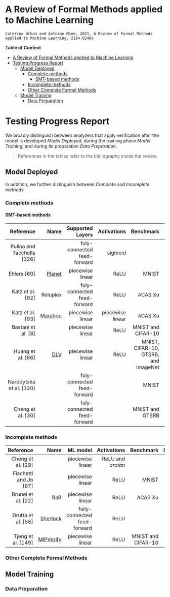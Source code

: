 # A Review of Formal Methods applied to Machine Learning

    Caterina Urban and Antoine Miné, 2021, A Review of Formal Methods applied to Machine Learning, 2104.02466

**Table of Context**
- [A Review of Formal Methods applied to Machine Learning](#a-review-of-formal-methods-applied-to-machine-learning)
- [Testing Progress Report](#testing-progress-report)
  - [Model Deployed](#model-deployed)
    - [Complete methods](#complete-methods)
      - [SMT-based methods](#smt-based-methods)
    - [Incomplete methods](#incomplete-methods)
    - [Other Complete Formal Methods](#other-complete-formal-methods)
  - [Model Training](#model-training)
    - [Data Preparation](#data-preparation)

# Testing Progress Report

We broadly distinguish between analyzers that apply verification after the model is developed *Model Deployed*, during the training phase *Model Training*, and during its preparation *Data Preparation*.

> References in the tables refer to the bibliography inside the review.

## Model Deployed

In addition, we further distinguish between *Complete* and *Incomplete methods*.

### Complete methods

#### SMT-based methods

|                  Reference |                                                            Name |            Supported Layers |      Activations |                            Benchmark | Progress |
| -------------------------: | --------------------------------------------------------------: | --------------------------: | ---------------: | -----------------------------------: | -------: |
| Pulina and Tacchella [126] |                                                                 | fuly-connected feed-forward |          sigmoid |                                      |     TODO |
|                Ehlers [60] |                    [Planet](https://github.com/progirep/planet) |            piecewise linear |             ReLU |                                MNIST |     TODO |
|           Katz et al. [92] |                                                        Reluplex | fuly-connected feed-forward |             ReLU |                              ACAS Xu |     TODO |
|           Katz et al. [93] | [Marabou](https://github.com/NeuralNetworkVerification/Marabou) |            piecewise linear | piecewise linear |                              ACAS Xu |     TODO |
|         Bastani et al. [8] |                                                                 |            piecewise linear |             ReLU |                   MNIST and CIFAR-10 |     TODO |
|          Huang et al. [86] |                          [DLV](https://github.com/verideep/dlv) |            piecewise linear |             ReLU | MNIST, CIFAR-10, GTSRB, and ImageNet |     TODO |
|    Narodytska et al. [120] |                                                                 | fuly-connected feed-forward |                  |                                MNIST |     TODO |
|          Cheng et al. [30] |                                                                 | fuly-connected feed-forward |                  |                      MNIST and GTSRB |     TODO |


### Incomplete methods

|             Reference |                                                  Name |                     ML model |       Activations |          Benchmark | Progress |
| --------------------: | ----------------------------------------------------: | ---------------------------: | ----------------: | -----------------: | -------: |
|     Cheng et al. [29] |                                                       |             piecewise linear | ReLU and *arctan* |                    |     TODO |
| Fischetti and Jo [67] |                                                       |             piecewise linear |              ReLU |              MNIST |     TODO |
|    Brunel et al. [22] |                                                   BaB |             piecewise linear |              ReLU |            ACAS Xu |     TODO |
|    Drutta et al. [58] | [Sherlock](https://github.com/souradeep-111/sherlock) | fully-connected feed-forward |              ReLU |                    |     TODO |
|    Tjeng et al. [149] |   [MIPVerify](https://github.com/vtjeng/MIPVerify.jl) |             piecewise linear |              ReLU | MNIST and CIFAR-10 |     TODO |

### Other Complete Formal Methods


## Model Training


### Data Preparation

